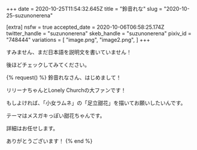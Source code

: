 +++
date = 2020-10-25T11:54:32.645Z
title = "鈴音れな"
slug = "2020-10-25-suzunonerena"

[extra]
nsfw = true
accepted_date = 2020-10-06T06:58:25.174Z
twitter_handle = "suzunonerena"
skeb_handle = "suzunonerena"
pixiv_id = "748444"
variations = [
  "image.png",
  "image2.png",
]
+++

すみません、まだ日本語を説明文を書いていません！

後ほどチェックしてみてください。

{% request() %}
鈴音れなさん、はじめまして！

リリーナちゃんとLonely Churchの大ファンです！

もしよければ、「小女ラムネ」の「足立甜花」を描いてお願いしたいんです。

テーマはメスガキっぽい甜花ちゃんです。

詳細はお任せします。

ありがとうございます！
{% end %}
